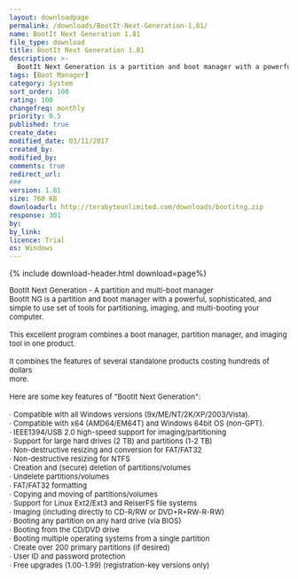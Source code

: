 ```yaml
---
layout: downloadpage
permalink: /downloads/BootIt-Next-Generation-1,81/
name: BootIt Next Generation 1.81
file_type: download
title: BootIt Next Generation 1.81
description: >-
  BootIt Next Generation is a partition and boot manager with a powerful, sophisticated, and simple to use set of tools
tags: [Boot Manager]
category: System
sort_order: 100
rating: 100
changefreq: monthly
priority: 0.5
published: true
create_date:
modified_date: 03/11/2017
created_by:
modified_by:
comments: true
redirect_url:
###
version: 1.81
size: 760 KB
downloadurl: http://terabyteunlimited.com/downloads/bootitng.zip
response: 301
by:
by_link:
licence: Trial
os: Windows
---
```


{% include download-header.html download=page%}

<p style="fix-download-text !important">
<p><font size="2">BootIt Next Generation - A partition and multi-boot manager <br />
BootIt NG is a partition and boot manager with a powerful, sophisticated, and simple to use set of tools for partitioning, imaging, and multi-booting your computer. <br />
<br />
This excellent program combines a boot manager, partition manager, and imaging tool in one product. <br />
<br />
It combines the features of several standalone products costing hundreds of dollars <br />
more. <br />
<br />
Here are some key features of "BootIt Next Generation": <br />
<br />
· Compatible with all Windows versions (9x/ME/NT/2K/XP/2003/Vista). <br />
· Compatible with x64 (AMD64/EM64T) and Windows 64bit OS (non-GPT). <br />
· IEEE1394/USB 2.0 high-speed support for imaging/partitioning <br />
· Support for large hard drives (2 TB) and partitions (1-2 TB) <br />
· Non-destructive resizing and conversion for FAT/FAT32 <br />
· Non-destructive resizing for NTFS <br />
· Creation and (secure) deletion of partitions/volumes <br />
· Undelete partitions/volumes <br />
· FAT/FAT32 formatting <br />
· Copying and moving of partitions/volumes <br />
· Support for Linux Ext2/Ext3 and ReiserFS file systems <br />
· Imaging (including directly to CD-R/RW or DVD+R+RW-R-RW) <br />
· Booting any partition on any hard drive (via BIOS) <br />
· Booting from the CD/DVD drive <br />
· Booting multiple operating systems from a single partition <br />
· Create over 200 primary partitions (if desired) <br />
· User ID and password protection <br />
· Free upgrades (1.00-1.99) (registration-key versions only)&#160;<br />
<br />
&#160;<br />
&#160;</font></p></p>
